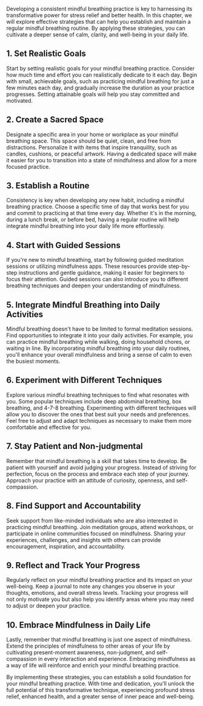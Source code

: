
Developing a consistent mindful breathing practice is key to harnessing its transformative power for stress relief and better health. In this chapter, we will explore effective strategies that can help you establish and maintain a regular mindful breathing routine. By applying these strategies, you can cultivate a deeper sense of calm, clarity, and well-being in your daily life.

**1. Set Realistic Goals**
--------------------------

Start by setting realistic goals for your mindful breathing practice. Consider how much time and effort you can realistically dedicate to it each day. Begin with small, achievable goals, such as practicing mindful breathing for just a few minutes each day, and gradually increase the duration as your practice progresses. Setting attainable goals will help you stay committed and motivated.

**2. Create a Sacred Space**
----------------------------

Designate a specific area in your home or workplace as your mindful breathing space. This space should be quiet, clean, and free from distractions. Personalize it with items that inspire tranquility, such as candles, cushions, or peaceful artwork. Having a dedicated space will make it easier for you to transition into a state of mindfulness and allow for a more focused practice.

**3. Establish a Routine**
--------------------------

Consistency is key when developing any new habit, including a mindful breathing practice. Choose a specific time of day that works best for you and commit to practicing at that time every day. Whether it's in the morning, during a lunch break, or before bed, having a regular routine will help integrate mindful breathing into your daily life more effortlessly.

**4. Start with Guided Sessions**
---------------------------------

If you're new to mindful breathing, start by following guided meditation sessions or utilizing mindfulness apps. These resources provide step-by-step instructions and gentle guidance, making it easier for beginners to focus their attention. Guided sessions can also introduce you to different breathing techniques and deepen your understanding of mindfulness.

**5. Integrate Mindful Breathing into Daily Activities**
--------------------------------------------------------

Mindful breathing doesn't have to be limited to formal meditation sessions. Find opportunities to integrate it into your daily activities. For example, you can practice mindful breathing while walking, doing household chores, or waiting in line. By incorporating mindful breathing into your daily routines, you'll enhance your overall mindfulness and bring a sense of calm to even the busiest moments.

**6. Experiment with Different Techniques**
-------------------------------------------

Explore various mindful breathing techniques to find what resonates with you. Some popular techniques include deep abdominal breathing, box breathing, and 4-7-8 breathing. Experimenting with different techniques will allow you to discover the ones that best suit your needs and preferences. Feel free to adjust and adapt techniques as necessary to make them more comfortable and effective for you.

**7. Stay Patient and Non-judgmental**
--------------------------------------

Remember that mindful breathing is a skill that takes time to develop. Be patient with yourself and avoid judging your progress. Instead of striving for perfection, focus on the process and embrace each step of your journey. Approach your practice with an attitude of curiosity, openness, and self-compassion.

**8. Find Support and Accountability**
--------------------------------------

Seek support from like-minded individuals who are also interested in practicing mindful breathing. Join meditation groups, attend workshops, or participate in online communities focused on mindfulness. Sharing your experiences, challenges, and insights with others can provide encouragement, inspiration, and accountability.

**9. Reflect and Track Your Progress**
--------------------------------------

Regularly reflect on your mindful breathing practice and its impact on your well-being. Keep a journal to note any changes you observe in your thoughts, emotions, and overall stress levels. Tracking your progress will not only motivate you but also help you identify areas where you may need to adjust or deepen your practice.

**10. Embrace Mindfulness in Daily Life**
-----------------------------------------

Lastly, remember that mindful breathing is just one aspect of mindfulness. Extend the principles of mindfulness to other areas of your life by cultivating present-moment awareness, non-judgment, and self-compassion in every interaction and experience. Embracing mindfulness as a way of life will reinforce and enrich your mindful breathing practice.

By implementing these strategies, you can establish a solid foundation for your mindful breathing practice. With time and dedication, you'll unlock the full potential of this transformative technique, experiencing profound stress relief, enhanced health, and a greater sense of inner peace and well-being.
